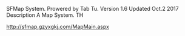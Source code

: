 SFMap System.
Prowered by Tab Tu.
Version 1.6
Updated Oct.2 2017
Description
	A Map System. TH

http://sfmap.gzyxgkj.com/MapMain.aspx